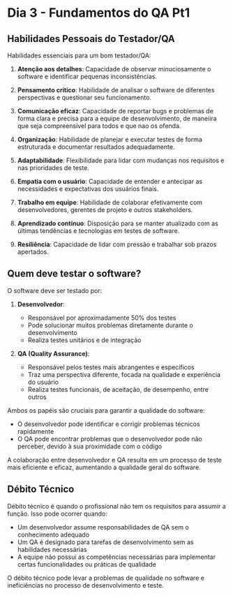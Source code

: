 # Dia 3 - Fundamentos do QA Pt1

## Habilidades Pessoais do Testador/QA

Habilidades essenciais para um bom testador/QA:

1. **Atenção aos detalhes**: Capacidade de observar minuciosamente o software e identificar pequenas inconsistências.

2. **Pensamento crítico**: Habilidade de analisar o software de diferentes perspectivas e questionar seu funcionamento.

3. **Comunicação eficaz**: Capacidade de reportar bugs e problemas de forma clara e precisa para a equipe de desenvolvimento, de maneiira que seja compreensível para todos e que nao os ofenda.

4. **Organização**: Habilidade de planejar e executar testes de forma estruturada e documentar resultados adequadamente.

5. **Adaptabilidade**: Flexibilidade para lidar com mudanças nos requisitos e nas prioridades de teste.

6. **Empatia com o usuário**: Capacidade de entender e antecipar as necessidades e expectativas dos usuários finais.

7. **Trabalho em equipe**: Habilidade de colaborar efetivamente com desenvolvedores, gerentes de projeto e outros stakeholders.

8. **Aprendizado contínuo**: Disposição para se manter atualizado com as últimas tendências e tecnologias em testes de software.

9. **Resiliência**: Capacidade de lidar com pressão e trabalhar sob prazos apertados.


## Quem deve testar o software?

O software deve ser testado por:

1. **Desenvolvedor**: 
   - Responsável por aproximadamente 50% dos testes
   - Pode solucionar muitos problemas diretamente durante o desenvolvimento
   - Realiza testes unitários e de integração

2. **QA (Quality Assurance)**:
   - Responsável pelos testes mais abrangentes e específicos
   - Traz uma perspectiva diferente, focada na qualidade e experiência do usuário
   - Realiza testes funcionais, de aceitação, de desempenho, entre outros

Ambos os papéis são cruciais para garantir a qualidade do software:
- O desenvolvedor pode identificar e corrigir problemas técnicos rapidamente
- O QA pode encontrar problemas que o desenvolvedor pode não perceber, devido à sua proximidade com o código

A colaboração entre desenvolvedor e QA resulta em um processo de teste mais eficiente e eficaz, aumentando a qualidade geral do software.

## Débito Técnico

Débito técnico é quando o profissional não tem os requisitos para assumir a função. Isso pode ocorrer quando:
- Um desenvolvedor assume responsabilidades de QA sem o conhecimento adequado
- Um QA é designado para tarefas de desenvolvimento sem as habilidades necessárias
- A equipe não possui as competências necessárias para implementar certas funcionalidades ou práticas de qualidade

O débito técnico pode levar a problemas de qualidade no software e ineficiências no processo de desenvolvimento e teste.


